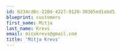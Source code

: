 ```yaml
---
id: 6234cd6c-220d-4327-9120-30365ed1abd5
blueprint: customers
first_name: Mitja
last_name: Krevs
email: micokrevs@gmail.com
title: 'Mitja Krevs'
---
```


